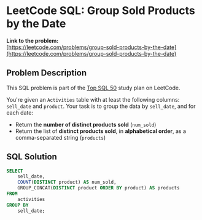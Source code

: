 # LeetCode SQL: Group Sold Products by the Date

**Link to the problem:**  
[https://leetcode.com/problems/group-sold-products-by-the-date](https://leetcode.com/problems/group-sold-products-by-the-date)

## Problem Description

This SQL problem is part of the [Top SQL 50](https://leetcode.com/study-plan/top-sql-50/) study plan on LeetCode.

You're given an `Activities` table with at least the following columns: `sell_date` and `product`. Your task is to group the data by `sell_date`, and for each date:

- Return the **number of distinct products sold** (`num_sold`)
- Return the list of **distinct products sold**, in **alphabetical order**, as a comma-separated string (`products`)

## SQL Solution

```sql
SELECT 
    sell_date, 
    COUNT(DISTINCT product) AS num_sold, 
    GROUP_CONCAT(DISTINCT product ORDER BY product) AS products
FROM 
    activities
GROUP BY 
    sell_date;
